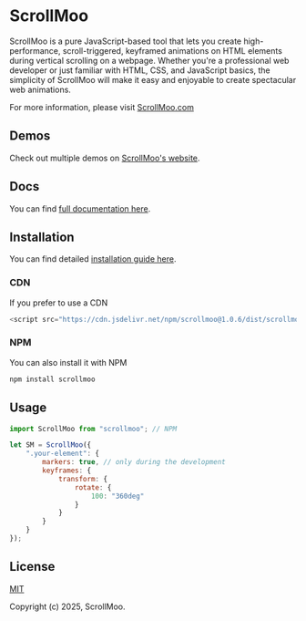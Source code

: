 # ScrollMoo

ScrollMoo is a pure JavaScript-based tool that lets you create high-performance, scroll-triggered, keyframed animations on HTML elements during vertical scrolling on a webpage. Whether you're a professional web developer or just familiar with HTML, CSS, and JavaScript basics, the simplicity of ScrollMoo will make it easy and enjoyable to create spectacular web animations.

For more information, please visit [ScrollMoo.com](https://scrollmoo.com)
## Demos

Check out multiple demos on [ScrollMoo's website](https://scrollmoo.com/demos).

## Docs

You can find [full documentation here](https://scrollmoo.com/docs/).


## Installation
You can find detailed [installation guide here](https://scrollmoo.com/installation).

### CDN
If you prefer to use a CDN

```javascript
<script src="https://cdn.jsdelivr.net/npm/scrollmoo@1.0.6/dist/scrollmoo.min.js"></script>
```

### NPM
You can also install it with NPM

```javascript
npm install scrollmoo
```
    
## Usage

```javascript
import ScrollMoo from "scrollmoo"; // NPM

let SM = ScrollMoo({
    ".your-element": {
        markers: true, // only during the development
        keyframes: {
            transform: {
                rotate: {
                    100: "360deg"
                }
            }
        }
    }
});
```


## License

[MIT](https://choosealicense.com/licenses/mit/)

Copyright (c) 2025, ScrollMoo.